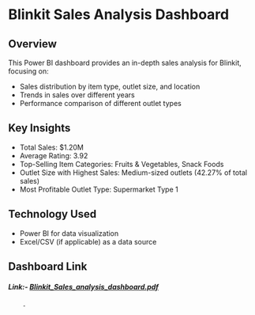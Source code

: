 # Blinkit Sales Analysis Dashboard

## Overview
  This Power BI dashboard provides an in-depth sales analysis for Blinkit, focusing on:

  - Sales distribution by item type, outlet size, and location
  - Trends in sales over different years
  - Performance comparison of different outlet types

## Key Insights
  -  Total Sales: $1.20M
  -  Average Rating: 3.92
  -  Top-Selling Item Categories: Fruits & Vegetables, Snack Foods
  -  Outlet Size with Highest Sales: Medium-sized outlets (42.27% of total sales)
  -  Most Profitable Outlet Type: Supermarket Type 1

## Technology Used
  - Power BI for data visualization
  - Excel/CSV (if applicable) as a data source

## Dashboard Link
##### Link:- [Blinkit_Sales_analysis_dashboard.pdf](https://github.com/user-attachments/files/18814054/Blinkit_Sales_analysis_dashboard.pdf)

        - 
